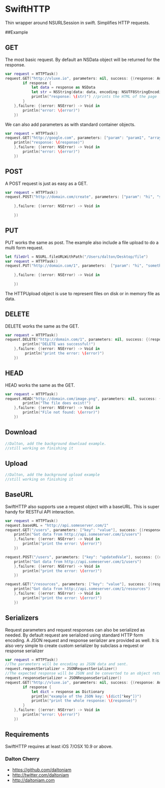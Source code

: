 SwiftHTTP
=========

Thin wrapper around NSURLSession in swift. Simplifies HTTP requests.

##Example 

## GET

The most basic request. By default an NSData object will be returned for the response.
```swift
var request = HTTPTask()
request.GET("http://vluxe.io", parameters: nil, success: {(response: AnyObject?) -> Void in
    	if response {
            let data = response as NSData
            let str = NSString(data: data, encoding: NSUTF8StringEncoding)
            println("response: \(str)") //prints the HTML of the page
        }
    },failure: {(error: NSError) -> Void in
    	println("error: \(error)")
    })
```

We can also add parameters as with standard container objects.

```swift
var request = HTTPTask()
request.GET("http://google.com", parameters: ["param": "param1", "array": ["first array element","second","third"], "num": 23], success: {(response: AnyObject?) -> Void in
    println("response: \(response)")
    },failure: {(error: NSError) -> Void in
        println("error: \(error)")
    })
```

## POST
A POST request is just as easy as a GET.

```swift
var request = HTTPTask()
request.POST("http://domain.com/create", parameters: ["param": "hi", "something": "else", "key": "value"], success: {(response: AnyObject?) -> Void in
    
    },failure: {(error: NSError) -> Void in
    
    })
```

## PUT

PUT works the same as post. The example also include a file upload to do a multi form request.

```swift
let fileUrl = NSURL.fileURLWithPath("/Users/dalton/Desktop/file")
var request = HTTPTask()
request.PUT("http://domain.com/1", parameters:  ["param": "hi", "something": "else", "key": "value","file": HTTPUpload(fileUrl: fileUrl)], success: {(response: AnyObject?) -> Void in
    
    },failure: {(error: NSError) -> Void in
    
    })
```

The HTTPUpload object is use to represent files on disk or in memory file as data.

## DELETE

DELETE works the same as the GET.
```swift
var request = HTTPTask()
request.DELETE("http://domain.com/1", parameters: nil, success: {(response: AnyObject?) -> Void in
    	println("DELETE was successful!")
    },failure: {(error: NSError) -> Void in
    	 println("print the error: \(error)")
    })
```

## HEAD

HEAD works the same as the GET.
```swift
var request = HTTPTask()
request.HEAD("http://domain.com/image.png", parameters: nil, success: {(response: AnyObject?) -> Void in
    	println("The file does exist!")
    },failure: {(error: NSError) -> Void in
		println("File not found: \(error)")
    })
```

## Download

```swift
//Dalton, add the background download example.
//still working on finishing it
```

## Upload

```swift
//Dalton, add the background upload example
//still working on finishing it
```

## BaseURL

SwiftHTTP also supports use a request object with a baseURL. This is super handy for RESTFul API interaction.

```swift
var request = HTTPTask()
request.baseURL = "http://api.someserver.com/1"
request.GET("/users", parameters: ["key": "value"], success: {(response: AnyObject?) -> Void in
    println("Got data from http://api.someserver.com/1/users")
    },failure: {(error: NSError) -> Void in
        println("print the error: \(error)")
    })

request.POST("/users", parameters: ["key": "updatedVale"], success: {(response: AnyObject?) -> Void in
    println("Got data from http://api.someserver.com/1/users")
    },failure: {(error: NSError) -> Void in
        println("print the error: \(error)")
    })

request.GET("/resources", parameters: ["key": "value"], success: {(response: AnyObject?) -> Void in
    println("Got data from http://api.someserver.com/1/resources")
    },failure: {(error: NSError) -> Void in
        println("print the error: \(error)")
    })
```

## Serializers

Request parameters and request responses can also be serialized as needed. By default request are serialized using standard HTTP form encoding. A JSON request and response serializer are provided as well. It is also very simple to create custom serializer by subclass a request or response serializer

```swift
var request = HTTPTask()
//The parameters will be encoding as JSON data and sent.
request.requestSerializer = JSONRequestSerializer()
//The expected response will be JSON and be converted to an object return by NSJSONSerialization instead of a NSData.
request.responseSerializer = JSONResponseSerializer()
request.GET("http://vluxe.io", parameters: nil, success: {(response: AnyObject?) -> Void in
    	if response {
            let dict = response as Dictionary
			println("example of the JSON key: \(dict["key"])")
			println("print the whole response: \(response)")
        }
    },failure: {(error: NSError) -> Void in
    	println("error: \(error)")
    })
```

## Requirements

SwiftHTTP requires at least iOS 7/OSX 10.9 or above.


### Dalton Cherry
* https://github.com/daltoniam
* http://twitter.com/daltoniam
* http://daltoniam.com
